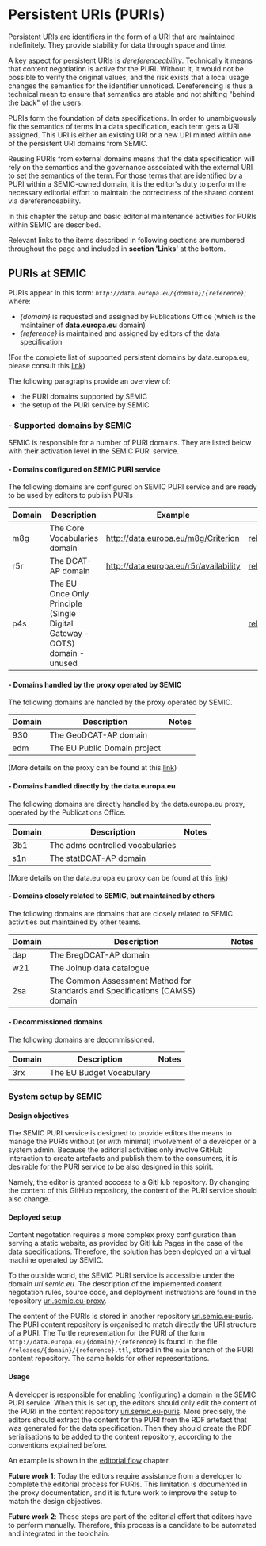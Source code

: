 # Persistent URIs (PURIs)

Persistent URIs are identifiers in the form of a URI that are maintained indefinitely. 
They provide stability for data through space and time.

A key aspect for persistent URIs is *dereferenceability*. Technically it means that content negotiation is active for the PURI.
Without it, it would not be possible to verify the original values, and the risk exists that a local usage changes the semantics for the identifier unnoticed.
Dereferencing is thus a technical mean to ensure that semantics are stable and not shifting "behind the back" of the users.


PURIs form the foundation of data specifications. 
In order to unambiguously fix the semantics of terms in a data specification, each term gets a URI assigned.
This URI is either an existing URI or a new URI minted within one of the persistent URI domains from SEMIC.

Reusing PURIs from external domains means that the data specification will rely on the semantics and the governance associated with the external URI to set the semantics of the term. For those terms that are identified by a PURI within a SEMIC-owned domain, it is the editor's duty to perform the necessary editorial effort to maintain the correctness of the shared content via dereferenceability. 

In this chapter the setup and basic editorial maintenance activities for PURIs within SEMIC are described.

Relevant links to the items described in following sections are numbered throughout the page and included in **section 'Links'** at the bottom.

## PURIs at SEMIC

PURIs appear in this form: *`http://data.europa.eu/{domain}/{reference}`*; where: 

 - *{domain}* is requested and assigned by Publications Office (which is the maintainer of **data.europa.eu** domain)
 - *{reference}* is maintained and assigned by editors of the data specification

(For the complete list of supported persistent domains by data.europa.eu, please consult this [link](https://data.europa.eu/URI.html))

The following paragraphs provide an overview of:

- the PURI domains supported by SEMIC
- the setup of the PURI service by SEMIC


### - Supported domains by SEMIC
SEMIC is responsible for a number of PURI domains. 
They are listed below with their activation level in the SEMIC PURI service.

#### - Domains configured on SEMIC PURI service
The following domains are configured on SEMIC PURI service and are ready to be used by editors to publish PURIs 

|Domain|Description|Example|Content|
|---|---|---|---|
|m8g| The Core Vocabularies domain | http://data.europa.eu/m8g/Criterion | [releases/m8g](https://github.com/SEMICeu/uri.semic.eu-puris/tree/main/releases/m8g) |
|r5r| The DCAT-AP domain | http://data.europa.eu/r5r/availability | [releases/r5r](https://github.com/SEMICeu/uri.semic.eu-puris/tree/main/releases/r5r) |
|p4s| The EU Once Only Principle (Single Digital Gateway - OOTS) domain - unused | | [releases/p4s](https://github.com/SEMICeu/uri.semic.eu-puris/tree/main/releases/p4s) |

#### - Domains handled by the proxy operated by SEMIC
The following domains are handled by the proxy operated by SEMIC.

|Domain|Description| Notes |
| --- | --- | --- | 
|930| The GeoDCAT-AP domain | | 
|edm| The EU Public Domain project  | |

(More details on the proxy can be found at this [link](https://github.com/SEMICeu/uri.semic.eu-proxy)) 

#### - Domains handled directly by the data.europa.eu
The following domains are directly handled by the data.europa.eu proxy, operated by the Publications Office.

|Domain|Description| Notes |
| --- | --- | --- | 
|3b1| The adms controlled vocabularies | |
|s1n| The statDCAT-AP domain | | 

(More details on the data.europa.eu proxy can be found at this [link](http://data.europa.eu)) 

#### - Domains closely related to SEMIC, but maintained by others
The following domains are domains that are closely related to SEMIC activities but maintained by other teams.

|Domain|Description| Notes |
| --- | --- | --- | 
|dap| The BregDCAT-AP domain | |
|w21| The Joinup data catalogue | |
|2sa| The Common Assessment Method for Standards and Specifications (CAMSS) domain | |


#### - Decommissioned domains 
The following domains are decommissioned.

|Domain|Description| Notes |
| --- | --- | --- | 
| 3rx | The EU Budget Vocabulary | |


### System setup by SEMIC

#### Design objectives

The SEMIC PURI service is designed to provide editors the means to manage the PURIs without (or with minimal) involvement of a developer or a system admin.
Because the editorial activities only involve GitHub interaction to create artefacts and publish them to the consumers, it is desirable for the PURI service to be also designed in this spirit.

Namely, the editor is granted acccess to a GitHub repository. 
By changing the content of this GitHub repository, the content of the PURI service should also change.



#### Deployed setup

Content negotation requires a more complex proxy configuration than serving a static website, as provided by GitHub Pages in the case of the data specifications.
Therefore, the solution has been deployed on a virtual machine operated by SEMIC. 

To the outside world, the SEMIC PURI service is accessible under the domain *uri.semic.eu*.
The description of the implemented content negotation rules, source code, and deployment instructions are found in the repository [uri.semic.eu-proxy](https://github.com/SEMICeu/uri.semic.eu-proxy). 

The content of the PURIs is stored in another repository [uri.semic.eu-puris](https://github.com/SEMICeu/uri.semic.eu-puris). 
The PURI content repository is organised to match directly the URI structure of a PURI.
The Turtle representation for the PURI of the form `http://data.europa.eu/{domain}/{reference}` is found in the file `/releases/{domain}/{reference}.ttl`, stored in the `main` branch of the PURI content repository.
The same holds for other representations.


#### Usage 

A developer is responsible for enabling (configuring) a domain in the SEMIC PURI service. 
When this is set up, the editors should only edit the content of the PURI in the content repository [uri.semic.eu-puris](https://github.com/SEMICeu/uri.semic.eu-puris). 
More precisely, the editors should extract the content for the PURI from the RDF artefact that was generated for the data specification.
Then they should create the RDF serialisations to be added to the content repository, according to the conventions explained before.

An example is shown in the [editorial flow](./editorial_flow.md#part-3-publish-the-result--video-) chapter.


**Future work 1**: Today the editors require assistance from a developer to complete the editorial process for PURIs.
This limitation is documented in the proxy documentation, and it is future work to improve the setup to match the design objectives.


**Future work 2**: These steps are part of the editorial effort that editors have to perform manually.
Therefore, this process is a candidate to be automated and integrated in the toolchain.





